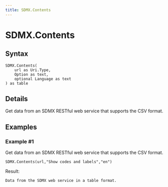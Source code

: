 ```yaml
---
title: SDMX.Contents
---
```


# SDMX.Contents



## Syntax

```powerquery
SDMX.Contents(
    url as Uri.Type,
    Option as text,
    optional Language as text
) as table
```


## Details

Get data from an SDMX RESTful web service that supports the CSV format.


## Examples

### Example #1 
Get data from an SDMX RESTful web service that supports the CSV format.
```powerquery
SDMX.Contents(url,"Show codes and labels","en")
```

Result: 
```powerquery
Data from the SDMX web service in a table format.
```



